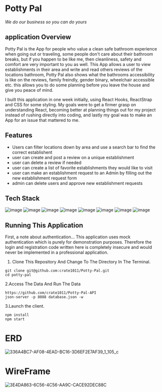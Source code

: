 # Potty Pal
*We do our business so you can do yours*

## application Overview

Potty Pal is the App for people who value a clean safe bathroom experience when going out or traveling, some people don't care about their bathroom breaks, but if you happen to be like me, then cleanliness, safety and comfort are very important to you as well. This App allows a user to view establishments in their area and write and read others reviews of the locations bathroom, Potty Pal also shows what the bathrooms accessibility is like on the reviews, family freindly, gender binary, wheelchair accessible etc. this allows you to do some planning before you leave the house and give you peace of mind.


I built this application in one week initially, using React Hooks, ReactStrap and CSS for some styling. My goals were to get a firmer grasp on understanding React, becoming better at planning things out for my project instead of rushing directly into coding, and lastly my goal was to make an App for an issue that mattered to me.


## Features

- Users can filter locations down by area and use a search bar to find the correct establishent
- user can create and post a review on a unique establishment
- user can delete a review if needed
- user can create a list of favorite establishments they would like to visit
- user can make an establishment request to an Admin by filling out the new establishment request form
- admin can delete users and approve new establishment requests

## Tech Stack
![image](https://user-images.githubusercontent.com/105528673/183157779-a08151c2-07d4-469a-b1bf-fa409416d6ea.png)
![image](https://user-images.githubusercontent.com/105528673/183157835-99e6ec8c-701a-445b-ac72-0e9127112edd.png)
![image](https://user-images.githubusercontent.com/105528673/183157888-59cfa84d-da1f-4adb-acf7-858c87b63a87.png)
![image](https://user-images.githubusercontent.com/105528673/183157933-3a0c3484-a02a-4734-b7a3-d6b1c2904b83.png)
![image](https://user-images.githubusercontent.com/105528673/183157976-5543fa85-504e-41ad-9e00-016e5ca1b7e5.png)
![image](https://user-images.githubusercontent.com/105528673/183158015-89d806bd-2894-46f5-a5cf-e9642f48a8f3.png)
![image](https://user-images.githubusercontent.com/105528673/183158127-8d8c783d-19ad-4213-af19-1f54d91be8cb.png)
![image](https://user-images.githubusercontent.com/105528673/183158164-e94a87d3-6bd8-497e-9770-4074141ee75a.png)



## Running This Application

First, a note about authentication...
This application uses mock authentication which is purely for demonstration purposes. Therefore the login and registration code written here is completely insecure and would never be implemented in a professional application.

1. Clone This Repository And Change To The Directory In The Terminal.
```
git clone git@github.com:crate1011/Potty-Pal.git
cd potty-pal
```

2.Access The Data And Run The Data
```
https://github.com/crate1011/Potty-Pal-API
json-server -p 8088 database.json -w
```

3.Launch the client.
```
npm install
npm start
```

# ERD

![336A4BC7-AF08-4EAD-BC16-3D6EF2E7AF39_1_105_c](https://user-images.githubusercontent.com/105528673/183147798-9f1e28d1-dc79-4ae3-9064-eff755d744d9.jpeg)

# WireFrame
![3E4DA863-6C56-4C56-AA9C-CACE92DEC88C](https://user-images.githubusercontent.com/105528673/184652868-e9464a5d-06e2-4b84-9625-7ebd41515b4d.jpeg)


